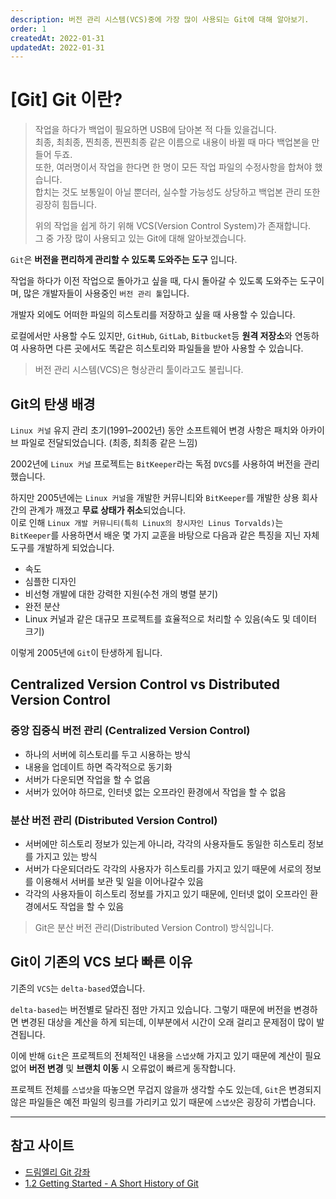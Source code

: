 ```yaml
---
description: 버전 관리 시스템(VCS)중에 가장 많이 사용되는 Git에 대해 알아보기.  
order: 1  
createdAt: 2022-01-31  
updatedAt: 2022-01-31
---
```


# [Git] Git 이란?

> 작업을 하다가 백업이 필요하면 USB에 담아본 적 다들 있을겁니다.  
> 최종, 최최종, 찐최종, 찐찐최종 같은 이름으로 내용이 바뀔 때 마다 백업본을 만들어 두죠.  
> 또한, 여러명이서 작업을 한다면 한 명이 모든 작업 파일의 수정사항을 합쳐야 했습니다.  
> 합치는 것도 보통일이 아닐 뿐더러, 실수할 가능성도 상당하고 백업본 관리 또한 굉장히 힘듭니다.
>
> 위의 작업을 쉽게 하기 위해 VCS(Version Control System)가 존재합니다.  
> 그 중 가장 많이 사용되고 있는 Git에 대해 알아보겠습니다.

`Git`은 **버전을 편리하게 관리할 수 있도록 도와주는 도구** 입니다.

작업을 하다가 이전 작업으로 돌아가고 싶을 때, 다시 돌아갈 수 있도록 도와주는 도구이며, 많은 개발자들이 사용중인 `버전 관리 툴`입니다.

개발자 외에도 어떠한 파일의 히스토리를 저장하고 싶을 때 사용할 수 있습니다.

로컬에서만 사용할 수도 있지만, `GitHub`, `GitLab`, `Bitbucket`등 **원격 저장소**와 연동하여 사용하면 다른 곳에서도 똑같은 히스토리와 파일들을 받아 사용할 수 있습니다.

> 버전 관리 시스템(VCS)은 형상관리 툴이라고도 불립니다.

## Git의 탄생 배경

`Linux 커널` 유지 관리 초기(1991–2002년) 동안 소프트웨어 변경 사항은 패치와 아카이브 파일로 전달되었습니다. (최종, 최최종 같은 느낌)

2002년에 `Linux 커널` 프로젝트는 `BitKeeper`라는 독점 `DVCS`를 사용하여 버전을 관리했습니다.

하지만 2005년에는 `Linux 커널`을 개발한 커뮤니티와 `BitKeeper`를 개발한 상용 회사 간의 관계가 깨졌고 **무료 상태가 취소**되었습니다.  
이로 인해 `Linux 개발 커뮤니티(특히 Linux의 창시자인 Linus Torvalds)`는 `BitKeeper`를 사용하면서 배운 몇 가지 교훈을 바탕으로 다음과 같은 특징을 지닌 자체 도구를 개발하게
되었습니다.

- 속도
- 심플한 디자인
- 비선형 개발에 대한 강력한 지원(수천 개의 병렬 분기)
- 완전 분산
- Linux 커널과 같은 대규모 프로젝트를 효율적으로 처리할 수 있음(속도 및 데이터 크기)

이렇게 2005년에 `Git`이 탄생하게 됩니다.

## Centralized Version Control vs Distributed Version Control

### 중앙 집중식 버전 관리 (Centralized Version Control)

- 하나의 서버에 히스토리를 두고 시용하는 방식
- 내용을 업데이트 하면 즉각적으로 동기화
- 서버가 다운되면 작업을 할 수 없음
- 서버가 있어야 하므로, 인터넷 없는 오프라인 환경에서 작업을 할 수 없음

### 분산 버전 관리 (Distributed Version Control)

- 서버에만 히스토리 정보가 있는게 아니라, 각각의 사용자들도 동일한 히스토리 정보를 가지고 있는 방식
- 서버가 다운되더라도 각각의 사용자가 히스토리를 가지고 있기 때문에 서로의 정보를 이용해서 서버를 보관 및 일을 이어나갈수 있음
- 각각의 사용자들이 히스토리 정보를 가지고 있기 때문에, 인터넷 없이 오프라인 환경에서도 작업을 할 수 있음

> Git은 분산 버전 관리(Distributed Version Control) 방식입니다.

## Git이 기존의 VCS 보다 빠른 이유

기존의 `VCS`는 `delta-based`였습니다.

`delta-based`는 버전별로 달라진 점만 가지고 있습니다. 그렇기 때문에 버전을 변경하면 변경된 대상을 계산을 하게 되는데, 이부분에서 시간이 오래 걸리고 문제점이 많이 발견됩니다.

이에 반해 `Git`은 프로젝트의 전체적인 내용을 `스냅샷`해 가지고 있기 때문에 계산이 필요없어 **버전 변경** 및 **브랜치 이동** 시 오류없이 빠르게 동작합니다.

프로젝트 전체를 `스냅샷`을 따놓으면 무겁지 않을까 생각할 수도 있는데, `Git`은 변경되지 않은 파일들은 예전 파일의 링크를 가리키고 있기 때문에 `스냅샷`은 굉장히 가볍습니다.

---

## 참고 사이트

- [드림엘리 Git 강좌](https://academy.dream-coding.com/courses/git)
- [1.2 Getting Started - A Short History of Git](https://git-scm.com/book/en/v2/Getting-Started-A-Short-History-of-Git)
